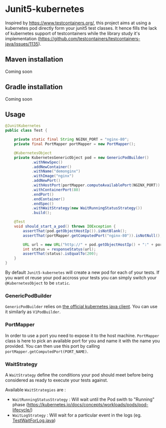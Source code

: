 # Junit5-kubernetes

Inspired by https://www.testcontainers.org/, this project aims at using a kubernetes pod directly form your junit5 test classes.
It hence fills the lack of kubernetes support of testcontainers while the library study it's implementation (https://github.com/testcontainers/testcontainers-java/issues/1135).

## Maven installation

Coming soon

## Gradle installation

Coming soon

## Usage

```java
@JunitKubernetes
public class Test {

    private static final String NGINX_PORT = "nginx-80";
    private final PortMapper portMapper = new PortMapper();

    @KubernetesObject
    private KubernetesGenericObject pod = new GenericPodBuilder()
            .withNewSpec()
            .addNewContainer()
            .withName("demonginx")
            .withImage("nginx")
            .addNewPort()
            .withHostPort(portMapper.computeAvailablePort(NGINX_PORT))
            .withContainerPort(80)
            .endPort()
            .endContainer()
            .endSpec()
            .withWaitStrategy(new WaitRunningStatusStrategy())
            .build();

    @Test
    void should_start_a_pod() throws IOException {
        assertThat(pod.getObjectHostIp()).isNotBlank();
        assertThat(portMapper.getComputedPort("nginx-80")).isNotNull();

        URL url = new URL("http://" + pod.getObjectHostIp() + ":" + portMapper.getComputedPort(NGINX_PORT));
        int status = responseStatus(url);
        assertThat(status).isEqualTo(200);
    }
}
```

By default `Junit5-kubernetes` will create a new pod for each of your tests. If you want ot reuse your pod accross your tests you can simply switch your `@KubernetesObject` to be `static`.

### GenericPodBuilder

`GenericPodBuilder` relies on [the official kubernetes java client](https://github.com/kubernetes-client/java). You can use it similarly as `V1PodBuilder`.

### PortMapper

In order to use a port you need to expose it to the host machine. `PortMapper` class is here to pick an available port for you and name it with the name you provided.
You can then use this port by calling `portMapper.getComputedPort(PORT_NAME)`.

### WaitStrategy

A `WaitStrategy` define the conditions your pod should meet before being considered as ready to execute your tests against.

Available `WaitStrategies` are :

 - `WaitRunningStatusStrategy` : Will wait until the Pod swith to "Running" phase (https://kubernetes.io/docs/concepts/workloads/pods/pod-lifecycle/)
 - `WaitLogStrategy` : Will wait for a particular event in the logs (eg. [TestWaitForLog.java](./core/src/test/java/com/github/jeanbaptistewatenberg/TestWaitForLog.java))